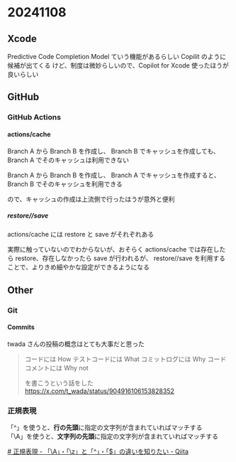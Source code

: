 # 20241108

## Xcode

Predictive Code Completion Model ていう機能があるらしい
Copilit のように候補が出てくる
けど、制度は微妙らしいので、Copilot for Xcode 使ったほうが良いらしい

## GitHub

### GitHub Actions

#### actions/cache

Branch A から Branch B を作成し、
Branch B でキャッシュを作成しても、
Branch A でそのキャッシュは利用できない

Branch A から Branch B を作成し、
Branch A でキャッシュを作成すると、
Branch B でそのキャッシュを利用できる

ので、キャッシュの作成は上流側で行ったほうが意外と便利

##### restore//save

actions/cache には restore と save がそれぞれある

実際に触っていないのでわからないが、おそらく
actions/cache では存在したら restore、存在しなかったら save が行われるが、
restore//save を利用することで、よりきめ細やかな設定ができるようになる

## Other

### Git

#### Commits

twada さんの投稿の概念はとても大事だと思った

> コードには How
> テストコードには What
> コミットログには Why
> コードコメントには Why not
> 
> を書こうという話をした
> https://x.com/t_wada/status/904916106153828352

### 正規表現

「^」を使うと、**行の先頭**に指定の文字列が含まれていればマッチする  
「\A」を使うと、**文字列の先頭**に指定の文字列が含まれていればマッチする

[# 正規表現 - 「\A」・「\z」と「^」・「$」の違いを知りたい - Qiita](https://qiita.com/itsumoonazicode/items/e3c7886909ce68986c9a)